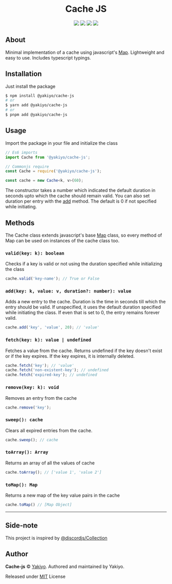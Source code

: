 # <div align="center">Cache JS</div> 

<div align="center"><img src="https://github.com/Yakiyo/cache-js/actions/workflows/build.yml/badge.svg"> <img src="https://github.com/Yakiyo/cache-js/actions/workflows/lint.yml/badge.svg"> <a href="https://github.com/Yakiyo/cache-js"><img src="https://img.shields.io/github/stars/Yakiyo/cache-js?style=social"></a> <a href="https://www.npmjs.com/package/@yakiyo/cache-js"><img src="https://img.shields.io/npm/v/@yakiyo/cache-js"></a> </div>

## About 
Minimal implementation of a cache using javascript's [Map](https://developer.mozilla.org/en-US/docs/Web/JavaScript/Reference/Global_Objects/Map).
Lightweight and easy to use. Includes typescript typings. 

## Installation
Just install the package
```bash
$ npm install @yakiyo/cache-js
# or 
$ yarn add @yakiyo/cache-js
# or
$ pnpm add @yakiyo/cache-js
```

## Usage

Import the package in your file and initialize the class

```ts
// Es6 imports
import Cache from '@yakiyo/cache-js';

// Commonjs require
const Cache = require('@yakiyo/cache-js'); 

const cache = new Cache<k, v>(60);
```
The constructor takes a number which indicated the default duration in seconds upto which the cache should remain valid. You can also set duration per entry with the [add](#addkey-value-value) method. The default is 0 if not specified while initiating.

## Methods
The Cache class extends javascript's base [Map](https://developer.mozilla.org/en-US/docs/Web/JavaScript/Reference/Global_Objects/Map) class, so every method of Map can be used on instances of the cache class too.
### `valid(key: k): boolean`
Checks if a key is valid or not using the duration specified while initializing the class
```ts
cache.valid('key-name'); // True or False
```

### `add(key: k, value: v, duration?: number): value`
Adds a new entry to the cache. Duration is the time in seconds till which the entry should be valid. If unspecified, it uses the default duration specified while initiating the class. If even that is set to 0, the entry remains forever valid.
```ts
cache.add('key', 'value', 20); // 'value'
```

### `fetch(key: k): value | undefined`
Fetches a value from the cache. Returns undefined if the key doesn't exist or if the key expires. If the key expires, it is internally deleted.
```ts
cache.fetch('key'); // 'value'
cache.fetch('non-existent-key'); // undefined
cache.fetch('expired-key'); // undefined
```

### `remove(key: k): void`
Removes an entry from the cache
```ts
cache.remove('key');
```

### `sweep(): cache`
Clears all expired entries from the cache.
```ts
cache.sweep(); // cache
```

### `toArray(): Array`
Returns an array of all the values of cache
```ts
cache.toArray(); // ['value 1', 'value 2']
```

### `toMap(): Map`
Returns a new map of the key value pairs in the cache
```ts
cache.toMap() // [Map Object]
```
<hr>

## Side-note
This project is inspired by [@discordjs/Collection](https://discord.js.org/#/docs/collection)

## Author
**Cache-js** © [Yakiyo](https://github.com/Yakiyo). Authored and maintained by Yakiyo.

Released under [MIT](https://opensource.org/licenses/MIT) License
